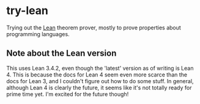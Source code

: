 # try-lean

Trying out the [Lean][1] theorem prover, mostly to prove properties about
programming languages.

[1]: https://leanprover.github.io

## Note about the Lean version

This uses Lean 3.4.2, even though the 'latest' version as of writing is Lean 4.
This is because the docs for Lean 4 seem even more scarce than the docs for Lean
3, and I couldn't figure out how to do some stuff. In general, although Lean 4
is clearly the future, it seems like it's not totally ready for prime time yet.
I'm excited for the future though!

